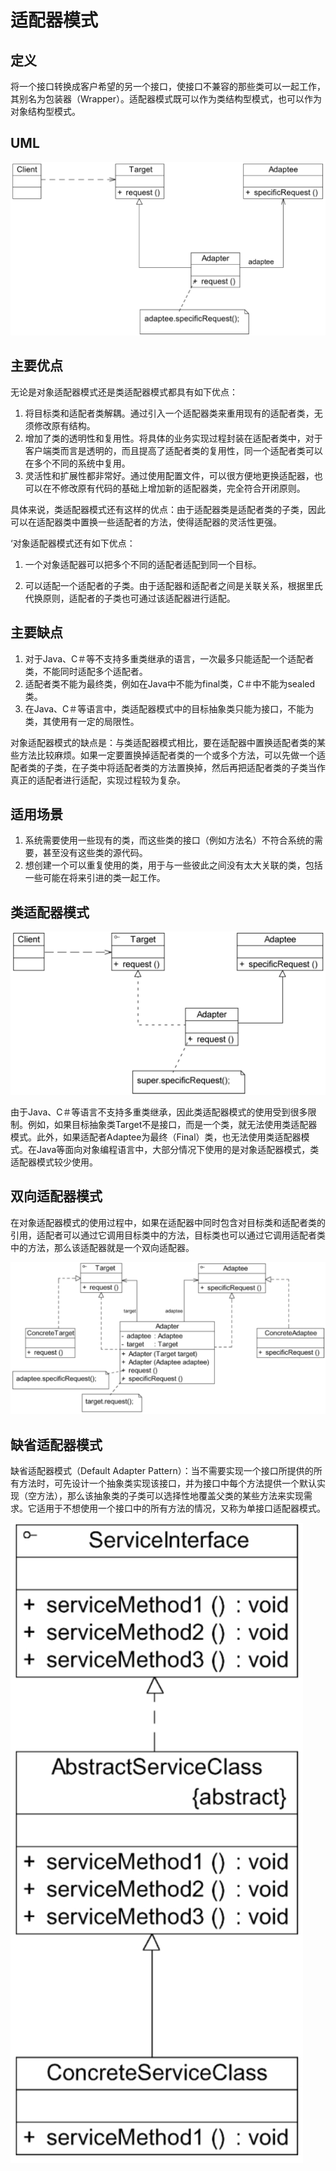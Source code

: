 # 适配器模式

## 定义

将一个接口转换成客户希望的另一个接口，使接口不兼容的那些类可以一起工作，其别名为包装器（Wrapper）。适配器模式既可以作为类结构型模式，也可以作为对象结构型模式。

## UML

![对象适配器模式图](./.gitbook/assets/image-20240426220504234.png)

## 主要优点

无论是对象适配器模式还是类适配器模式都具有如下优点：

1. 将目标类和适配者类解耦。通过引入一个适配器类来重用现有的适配者类，无须修改原有结构。
2. 增加了类的透明性和复用性。将具体的业务实现过程封装在适配者类中，对于客户端类而言是透明的，而且提高了适配者类的复用性，同一个适配者类可以在多个不同的系统中复用。
3. 灵活性和扩展性都非常好。通过使用配置文件，可以很方便地更换适配器，也可以在不修改原有代码的基础上增加新的适配器类，完全符合开闭原则。

具体来说，类适配器模式还有这样的优点：由于适配器类是适配者类的子类，因此可以在适配器类中置换一些适配者的方法，使得适配器的灵活性更强。

‘对象适配器模式还有如下优点：

1. 一个对象适配器可以把多个不同的适配者适配到同一个目标。

2. 可以适配一个适配者的子类。由于适配器和适配者之间是关联关系，根据里氏代换原则，适配者的子类也可通过该适配器进行适配。

## 主要缺点

1. 对于Java、C＃等不支持多重类继承的语言，一次最多只能适配一个适配者类，不能同时适配多个适配者。
2. 适配者类不能为最终类，例如在Java中不能为final类，C＃中不能为sealed类。
3. 在Java、C＃等语言中，类适配器模式中的目标抽象类只能为接口，不能为类，其使用有一定的局限性。

对象适配器模式的缺点是：与类适配器模式相比，要在适配器中置换适配者类的某些方法比较麻烦。如果一定要置换掉适配者类的一个或多个方法，可以先做一个适配者类的子类，在子类中将适配者类的方法置换掉，然后再把适配者类的子类当作真正的适配者进行适配，实现过程较为复杂。

## 适用场景

1. 系统需要使用一些现有的类，而这些类的接口（例如方法名）不符合系统的需要，甚至没有这些类的源代码。
2. 想创建一个可以重复使用的类，用于与一些彼此之间没有太大关联的类，包括一些可能在将来引进的类一起工作。



## 类适配器模式

![类适配器模式](./.gitbook/assets/image-20240426220839724.png)



由于Java、C＃等语言不支持多重类继承，因此类适配器模式的使用受到很多限制。例如，如果目标抽象类Target不是接口，而是一个类，就无法使用类适配器模式。此外，如果适配者Adaptee为最终（Final）类，也无法使用类适配器模式。在Java等面向对象编程语言中，大部分情况下使用的是对象适配器模式，类适配器模式较少使用。



## 双向适配器模式

在对象适配器模式的使用过程中，如果在适配器中同时包含对目标类和适配者类的引用，适配者可以通过它调用目标类中的方法，目标类也可以通过它调用适配者类中的方法，那么该适配器就是一个双向适配器。

![image-20240426220938530](./.gitbook/assets/image-20240426220938530.png)

## 缺省适配器模式

缺省适配器模式（Default Adapter Pattern）：当不需要实现一个接口所提供的所有方法时，可先设计一个抽象类实现该接口，并为接口中每个方法提供一个默认实现（空方法），那么该抽象类的子类可以选择性地覆盖父类的某些方法来实现需求。它适用于不想使用一个接口中的所有方法的情况，又称为单接口适配器模式。

![image-20240426221033280](./.gitbook/assets/image-20240426221033280.png)